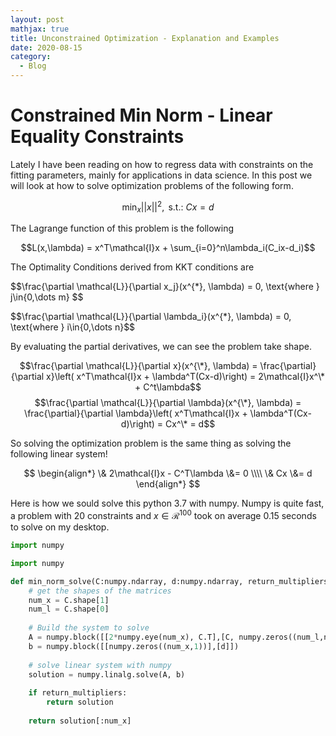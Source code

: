 ```yaml
---
layout: post
mathjax: true
title: Unconstrained Optimization - Explanation and Examples
date: 2020-08-15
category:
  - Blog
---
```


# Constrained Min Norm - Linear Equality Constraints

Lately I have been reading on how to regress data with constraints on the fitting parameters, mainly for applications in data science. In this post we will look at how to solve optimization problems of the following form.

$$\min_{x} ||x||^2, \text{ s.t.: } Cx = d$$

The Lagrange function of this problem is the following

$$L(x,\lambda) = x^T\mathcal{I}x + \sum_{i=0}^n\lambda_i(C_ix-d_i)$$

The Optimality Conditions derived from KKT conditions are

$$\frac{\partial \mathcal{L}}{\partial x_j}(x^{\*}, \lambda) = 0, \text{where } j\in\{0,\dots m} $$

$$\frac{\partial \mathcal{L}}{\partial \lambda_i}(x^{\*}, \lambda) = 0, \text{where } i\in\{0,\dots n}$$

By evaluating the partial derivatives, we can see the problem take shape.

$$\frac{\partial \mathcal{L}}{\partial x}(x^{\*}, \lambda) = \frac{\partial}{\partial x}\left( x^T\mathcal{I}x + \lambda^T(Cx-d)\right) = 2\mathcal{I}x^\* + C^t\lambda$$
$$\frac{\partial \mathcal{L}}{\partial \lambda}(x^{\*}, \lambda) = \frac{\partial}{\partial \lambda}\left( x^T\mathcal{I}x + \lambda^T(Cx-d)\right) = Cx^\* = d$$

So solving the optimization problem is the same thing as solving the following linear system!

$$
\begin{align*} 
\& 2\mathcal{I}x - C^T\lambda \&=  0 \\\\ 
\& Cx  \&=  d
\end{align*}
$$

Here is how we sould solve this python 3.7  with numpy. Numpy is quite fast, a problem with 20 constraints and $x\in\mathcal{R}^100$ took  on average 0.15 seconds to solve on my desktop.

```python
import numpy

import numpy

def min_norm_solve(C:numpy.ndarray, d:numpy.ndarray, return_multipliers:bool = True) -> numpy.ndarray:
    # get the shapes of the matrices
    num_x = C.shape[1]
    num_l = C.shape[0]
    
    # Build the system to solve
    A = numpy.block([[2*numpy.eye(num_x), C.T],[C, numpy.zeros((num_l,num_l))]])
    b = numpy.block([[numpy.zeros((num_x,1))],[d]])
    
    # solve linear system with numpy
    solution = numpy.linalg.solve(A, b)
      
    if return_multipliers:
        return solution
    
    return solution[:num_x]
  
```

